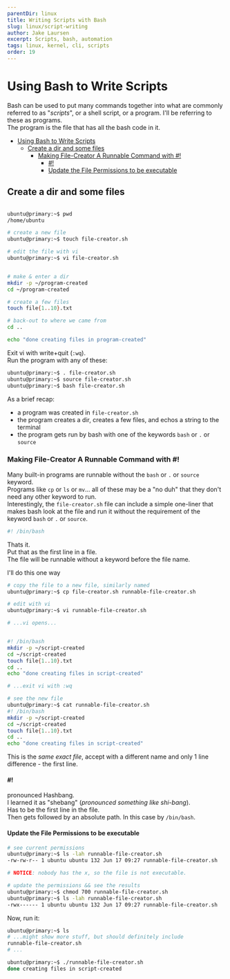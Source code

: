 ```yaml
---
parentDir: linux
title: Writing Scripts with Bash
slug: linux/script-writing
author: Jake Laursen
excerpt: Scripts, bash, automation
tags: linux, kernel, cli, scripts
order: 19
---
```


# Using Bash to Write Scripts
Bash can be used to put many commands together into what are commonly referred to as "_scripts_", or a shell script, or a program. I'll be referring to these as programs.  
The program is the file that has all the bash code in it.  

- [Using Bash to Write Scripts](#using-bash-to-write-scripts)
  - [Create a dir and some files](#create-a-dir-and-some-files)
    - [Making File-Creator A Runnable Command with #!](#making-file-creator-a-runnable-command-with-)
      - [#!](#)
      - [Update the File Permissions to be executable](#update-the-file-permissions-to-be-executable)
## Create a dir and some files
```bash

ubuntu@primary:~$ pwd
/home/ubuntu

# create a new file
ubuntu@primary:~$ touch file-creator.sh

# edit the file with vi
ubuntu@primary:~$ vi file-creator.sh 


# make & enter a dir
mkdir -p ~/program-created
cd ~/program-created

# create a few files
touch file{1..10}.txt

# back-out to where we came from
cd ..

echo "done creating files in program-created"
```
Exit vi with write+quit (`:wq`).  
Run the program with any of these: 
```bash
ubuntu@primary:~$ . file-creator.sh 
ubuntu@primary:~$ source file-creator.sh 
ubuntu@primary:~$ bash file-creator.sh 
```

As a brief recap:
- a program was created in `file-creator.sh`
- the program creates a dir, creates a few files, and echos a string to the terminal
- the program gets run by bash with one of the keywords `bash` or `.` or `source`

### Making File-Creator A Runnable Command with #!
Many built-in programs are runnable without the `bash` or `.` or `source` keyword.  
Programs like `cp` or `ls` or `mv`... all of these may be a "no duh" that they don't need any other keyword to run.  
Interestingly, the `file-creator.sh` file can include a simple one-liner that makes bash look at the file and run it without the requirement of the keyword `bash` or `.` or `source`.  

```bash
#! /bin/bash
```
Thats it.  
Put that as the first line in a file.  
The file will be runnable without a keyword before the file name.  

I'll do this one way
```bash
# copy the file to a new file, similarly named
ubuntu@primary:~$ cp file-creator.sh runnable-file-creator.sh

# edit with vi
ubuntu@primary:~$ vi runnable-file-creator.sh

# ...vi opens...


#! /bin/bash
mkdir -p ~/script-created
cd ~/script-created
touch file{1..10}.txt
cd ..
echo "done creating files in script-created"

# ...exit vi with :wq

# see the new file
ubuntu@primary:~$ cat runnable-file-creator.sh 
#! /bin/bash
mkdir -p ~/script-created
cd ~/script-created
touch file{1..10}.txt
cd ..
echo "done creating files in script-created"
```
This is the _same exact file_, accept with a different name and only 1 line difference - the first line.  

#### #!
pronounced Hashbang.  
I learned it as "shebang" (_pronounced something like shi-bang_).  
Has to be the first line in the file.  
Then gets followed by an absolute path. In this case by `/bin/bash`.  

#### Update the File Permissions to be executable
```bash
# see current permissions
ubuntu@primary:~$ ls -lah runnable-file-creator.sh 
-rw-rw-r-- 1 ubuntu ubuntu 132 Jun 17 09:27 runnable-file-creator.sh

# NOTICE: nobody has the x, so the file is not executable.

# update the permissions && see the results
ubuntu@primary:~$ chmod 700 runnable-file-creator.sh 
ubuntu@primary:~$ ls -lah runnable-file-creator.sh 
-rwx------ 1 ubuntu ubuntu 132 Jun 17 09:27 runnable-file-creator.sh
```

Now, run it:
```bash
ubuntu@primary:~$ ls
# ...might show more stuff, but should definitely include
runnable-file-creator.sh 
# ...

ubuntu@primary:~$ ./runnable-file-creator.sh 
done creating files in script-created

```